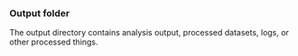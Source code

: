 ### Output folder

The output directory contains analysis output, processed datasets, logs, or other processed things.

